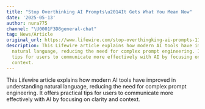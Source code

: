 ```yaml
---
title: "Stop Overthinking AI Prompts\u2014It Gets What You Mean Now"
date: '2025-05-13'
author: nura775
channel: "\U0001F3D8general-chat"
tag: News/Article
original_url: https://www.lifewire.com/stop-overthingking-ai-prompts-11731143?utm_source=chatgpt.com
description: This Lifewire article explains how modern AI tools have improved in understanding
  natural language, reducing the need for complex prompt engineering. It offers practical
  tips for users to communicate more effectively with AI by focusing on clarity and
  context.
---
```


This Lifewire article explains how modern AI tools have improved in understanding natural language, reducing the need for complex prompt engineering. It offers practical tips for users to communicate more effectively with AI by focusing on clarity and context.